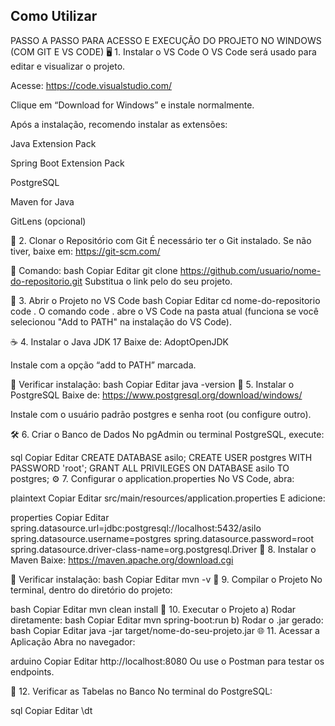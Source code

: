 ## Como Utilizar
PASSO A PASSO PARA ACESSO E EXECUÇÃO DO PROJETO NO WINDOWS (COM GIT E VS CODE)
🖥️ 1. Instalar o VS Code
O VS Code será usado para editar e visualizar o projeto.

Acesse: https://code.visualstudio.com/

Clique em “Download for Windows” e instale normalmente.

Após a instalação, recomendo instalar as extensões:

Java Extension Pack

Spring Boot Extension Pack

PostgreSQL

Maven for Java

GitLens (opcional)

🧬 2. Clonar o Repositório com Git
É necessário ter o Git instalado. Se não tiver, baixe em: https://git-scm.com/

🔹 Comando:
bash
Copiar
Editar
git clone https://github.com/usuario/nome-do-repositorio.git
Substitua o link pelo do seu projeto.

📂 3. Abrir o Projeto no VS Code
bash
Copiar
Editar
cd nome-do-repositorio
code .
O comando code . abre o VS Code na pasta atual (funciona se você selecionou "Add to PATH" na instalação do VS Code).

☕ 4. Instalar o Java JDK 17
Baixe de: AdoptOpenJDK

Instale com a opção “add to PATH” marcada.

🔹 Verificar instalação:
bash
Copiar
Editar
java -version
🐘 5. Instalar o PostgreSQL
Baixe de: https://www.postgresql.org/download/windows/

Instale com o usuário padrão postgres e senha root (ou configure outro).

🛠️ 6. Criar o Banco de Dados
No pgAdmin ou terminal PostgreSQL, execute:

sql
Copiar
Editar
CREATE DATABASE asilo;
CREATE USER postgres WITH PASSWORD 'root';
GRANT ALL PRIVILEGES ON DATABASE asilo TO postgres;
⚙️ 7. Configurar o application.properties
No VS Code, abra:

plaintext
Copiar
Editar
src/main/resources/application.properties
E adicione:

properties
Copiar
Editar
spring.datasource.url=jdbc:postgresql://localhost:5432/asilo
spring.datasource.username=postgres
spring.datasource.password=root
spring.datasource.driver-class-name=org.postgresql.Driver
🔧 8. Instalar o Maven
Baixe: https://maven.apache.org/download.cgi

🔹 Verificar instalação:
bash
Copiar
Editar
mvn -v
🔨 9. Compilar o Projeto
No terminal, dentro do diretório do projeto:

bash
Copiar
Editar
mvn clean install
🚀 10. Executar o Projeto
a) Rodar diretamente:
bash
Copiar
Editar
mvn spring-boot:run
b) Rodar o .jar gerado:
bash
Copiar
Editar
java -jar target/nome-do-seu-projeto.jar
🌐 11. Acessar a Aplicação
Abra no navegador:

arduino
Copiar
Editar
http://localhost:8080
Ou use o Postman para testar os endpoints.

🧪 12. Verificar as Tabelas no Banco
No terminal do PostgreSQL:

sql
Copiar
Editar
\dt
